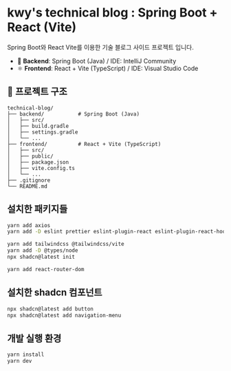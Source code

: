 # kwy's technical blog : Spring Boot + React (Vite)

Spring Boot와 React Vite를 이용한 기술 블로그 사이드 프로젝트 입니다.

- 🧩 **Backend**: Spring Boot (Java) / IDE: IntelliJ Community
- ⚛️ **Frontend**: React + Vite (TypeScript) / IDE: Visual Studio Code

## 📁 프로젝트 구조
```plaintext
technical-blog/  
├── backend/           # Spring Boot (Java)
│   ├── src/  
│   ├── build.gradle  
│   ├── settings.gradle  
│   └── ...  
├── frontend/          # React + Vite (TypeScript)
│   ├── src/  
│   ├── public/  
│   ├── package.json  
│   ├── vite.config.ts  
│   └── ...  
├── .gitignore  
└── README.md  
```

## 설치한 패키지들
```bash
yarn add axios
yarn add -D eslint prettier eslint-plugin-react eslint-plugin-react-hooks eslint-config-prettier eslint-plugin-prettier @typescript-eslint/eslint-plugin @typescript-eslint/parser

yarn add tailwindcss @tailwindcss/vite
yarn add -D @types/node
npx shadcn@latest init

yarn add react-router-dom
```

## 설치한 shadcn 컴포넌트
```bash
npx shadcn@latest add button
npx shadcn@latest add navigation-menu
```

## 개발 실행 환경
```bash
yarn install
yarn dev
```
